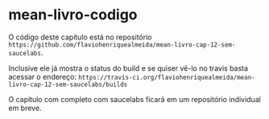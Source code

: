 # mean-livro-codigo

O código deste capítulo está no repositório `https://github.com/flaviohenriquealmeida/mean-livro-cap-12-sem-saucelabs`.

Inclusive ele já mostra o status do build e se quiser vê-lo no travis basta acessar o endereço: `https://travis-ci.org/flaviohenriquealmeida/mean-livro-cap-12-sem-saucelabs/builds`

O capítulo com completo com saucelabs ficará em um repositório individual em breve. 